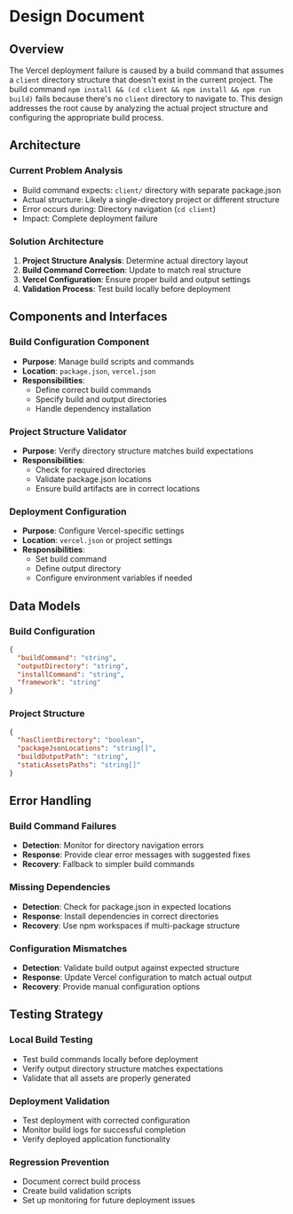 # Design Document

## Overview

The Vercel deployment failure is caused by a build command that assumes a `client` directory structure that doesn't exist in the current project. The build command `npm install && (cd client && npm install && npm run build)` fails because there's no `client` directory to navigate to. This design addresses the root cause by analyzing the actual project structure and configuring the appropriate build process.

## Architecture

### Current Problem Analysis
- Build command expects: `client/` directory with separate package.json
- Actual structure: Likely a single-directory project or different structure
- Error occurs during: Directory navigation (`cd client`)
- Impact: Complete deployment failure

### Solution Architecture
1. **Project Structure Analysis**: Determine actual directory layout
2. **Build Command Correction**: Update to match real structure  
3. **Vercel Configuration**: Ensure proper build and output settings
4. **Validation Process**: Test build locally before deployment

## Components and Interfaces

### Build Configuration Component
- **Purpose**: Manage build scripts and commands
- **Location**: `package.json`, `vercel.json`
- **Responsibilities**:
  - Define correct build commands
  - Specify build and output directories
  - Handle dependency installation

### Project Structure Validator
- **Purpose**: Verify directory structure matches build expectations
- **Responsibilities**:
  - Check for required directories
  - Validate package.json locations
  - Ensure build artifacts are in correct locations

### Deployment Configuration
- **Purpose**: Configure Vercel-specific settings
- **Location**: `vercel.json` or project settings
- **Responsibilities**:
  - Set build command
  - Define output directory
  - Configure environment variables if needed

## Data Models

### Build Configuration
```json
{
  "buildCommand": "string",
  "outputDirectory": "string", 
  "installCommand": "string",
  "framework": "string"
}
```

### Project Structure
```json
{
  "hasClientDirectory": "boolean",
  "packageJsonLocations": "string[]",
  "buildOutputPath": "string",
  "staticAssetsPaths": "string[]"
}
```

## Error Handling

### Build Command Failures
- **Detection**: Monitor for directory navigation errors
- **Response**: Provide clear error messages with suggested fixes
- **Recovery**: Fallback to simpler build commands

### Missing Dependencies
- **Detection**: Check for package.json in expected locations
- **Response**: Install dependencies in correct directories
- **Recovery**: Use npm workspaces if multi-package structure

### Configuration Mismatches
- **Detection**: Validate build output against expected structure
- **Response**: Update Vercel configuration to match actual output
- **Recovery**: Provide manual configuration options

## Testing Strategy

### Local Build Testing
- Test build commands locally before deployment
- Verify output directory structure matches expectations
- Validate that all assets are properly generated

### Deployment Validation
- Test deployment with corrected configuration
- Monitor build logs for successful completion
- Verify deployed application functionality

### Regression Prevention
- Document correct build process
- Create build validation scripts
- Set up monitoring for future deployment issues